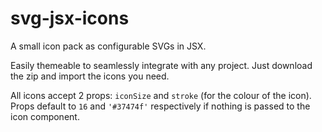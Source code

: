 # svg-jsx-icons
A small icon pack as configurable SVGs in JSX.

Easily themeable to seamlessly integrate with any project. Just download the zip and import the icons you need.

All icons accept 2 props: `iconSize` and `stroke` (for the colour of the icon). Props default to `16` and `'#37474f'` respectively if nothing is passed to the icon component.
